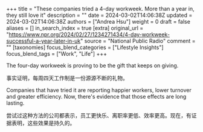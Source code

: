 +++
title = "These companies tried a 4-day workweek. More than a year in, they still love it"
description = ""
date = 2024-03-02T14:06:38Z
updated = 2024-03-02T14:06:38Z
authors = ["Andrea Hsu"]
weight = 0
draft = false
aliases = []
in_search_index = true
[extra]
original_url = "https://www.npr.org/2024/02/27/1234271434/4-day-workweek-successful-a-year-later-in-uk"
source = "National Public Radio"
comment = ""
[taxonomies]
focus_blend_categories = ["Lifestyle Insights"]
focus_blend_tags = ["Work", "Life"]
+++

The four-day workweek is proving to be the gift that keeps on giving.

事实证明，每周四天工作制是一份源源不断的礼物。

Companies that have tried it are reporting happier workers, lower turnover and greater efficiency. Now, there's evidence that those effects are long lasting.

尝试过这种方法的公司都表示，员工更快乐、离职率更低、效率更高。现在，有证据表明，这些效果是持久的。
